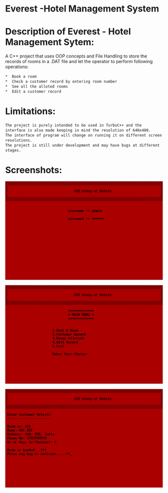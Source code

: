 # Everest -Hotel Management System

# Description of Everest - Hotel Management Sytem:
A C++ project that uses OOP concepts and File Handling to store the records of rooms in a .DAT file and let the operator to perform following operations:

	*  Book a room
	*  Check a customer record by entering room number
	*  See all the alloted rooms
	*  Edit a customer record
	

# Limitations:

	The project is purely intended to be used in TurboC++ and the interface is also made keeping in mind the resolution of 640x480.
	The interface of program will change on running it on different screen resolutions.
	The project is still under development and may have bugs at different stages.
	
# Screenshots:

![1](/Screenshots/Screenshot_Login.png)

![2](/Screenshots/Menu.png)

![3](/Screenshots/CustomerDetail.png)
